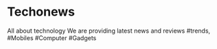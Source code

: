 # Techonews
All about technology
We are providing latest news and reviews
#trends, #Mobiles #Computer #Gadgets
